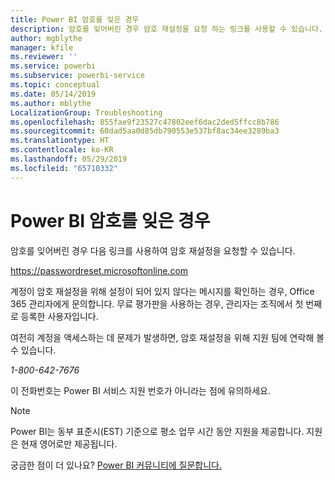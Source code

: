 ```yaml
---
title: Power BI 암호를 잊은 경우
description: 암호를 잊어버린 경우 암호 재설정을 요청 하는 링크를 사용할 수 있습니다.
author: mgblythe
manager: kfile
ms.reviewer: ''
ms.service: powerbi
ms.subservice: powerbi-service
ms.topic: conceptual
ms.date: 05/14/2019
ms.author: mblythe
LocalizationGroup: Troubleshooting
ms.openlocfilehash: 855fae9f23527c47802eef6dac2ded5ffcc8b786
ms.sourcegitcommit: 60dad5aa0d85db790553e537bf8ac34ee3289ba3
ms.translationtype: HT
ms.contentlocale: ko-KR
ms.lasthandoff: 05/29/2019
ms.locfileid: "65710332"
---
```

# <a name="forgot-your-password-for-power-bi"></a>Power BI 암호를 잊은 경우

암호를 잊어버린 경우 다음 링크를 사용하여 암호 재설정을 요청할 수 있습니다.

<https://passwordreset.microsoftonline.com>

계정이 암호 재설정을 위해 설정이 되어 있지 않다는 메시지를 확인하는 경우, Office 365 관리자에게 문의합니다. 무료 평가판을 사용하는 경우, 관리자는 조직에서 첫 번째로 등록한 사용자입니다.

여전히 계정을 액세스하는 데 문제가 발생하면, 암호 재설정을 위해 지원 팀에 연락해 볼 수 있습니다.

*1-800-642-7676*

이 전화번호는 Power BI 서비스 지원 번호가 아니라는 점에 유의하세요.

> [!NOTE]
> Power BI는 동부 표준시(EST) 기준으로 평소 업무 시간 동안 지원을 제공합니다. 지원은 현재 영어로만 제공됩니다.

궁금한 점이 더 있나요? [Power BI 커뮤니티에 질문합니다.](http://community.powerbi.com/)